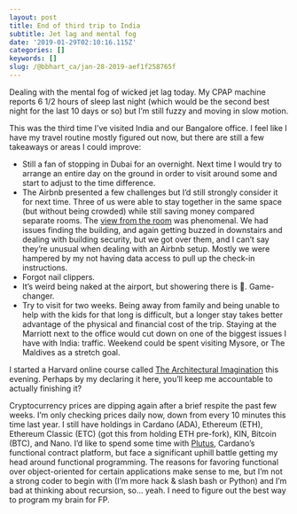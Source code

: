 ```yaml
---
layout: post
title: End of third trip to India
subtitle: Jet lag and mental fog
date: '2019-01-29T02:10:16.115Z'
categories: []
keywords: []
slug: /@bbhart_ca/jan-28-2019-aef1f258765f
---
```


Dealing with the mental fog of wicked jet lag today. My CPAP machine reports 6 1/2 hours of sleep last night (which would be the second best night for the last 10 days or so) but I’m still fuzzy and moving in slow motion.

This was the third time I’ve visited India and our Bangalore office. I feel like I have my travel routine mostly figured out now, but there are still a few takeaways or areas I could improve:

*   Still a fan of stopping in Dubai for an overnight. Next time I would try to arrange an entire day on the ground in order to visit around some and start to adjust to the time difference.
*   The Airbnb presented a few challenges but I’d still strongly consider it for next time. Three of us were able to stay together in the same space (but without being crowded) while still saving money compared separate rooms. The [view from the room](https://photos.app.goo.gl/E4ecVs8xwKuZnJ8j6) was phenomenal. We had issues finding the building, and again getting buzzed in downstairs and dealing with building security, but we got over them, and I can’t say they’re unusual when dealing with an Airbnb setup. Mostly we were hampered by my not having data access to pull up the check-in instructions.
*   Forgot nail clippers.
*   It’s weird being naked at the airport, but showering there is 💯. Game-changer.
*   Try to visit for two weeks. Being away from family and being unable to help with the kids for that long is difficult, but a longer stay takes better advantage of the physical and financial cost of the trip. Staying at the Marriott next to the office would cut down on one of the biggest issues I have with India: traffic. Weekend could be spent visiting Mysore, or The Maldives as a stretch goal.

I started a Harvard online course called [The Architectural Imagination](https://online-learning.harvard.edu/course/architectural-imagination) this evening. Perhaps by my declaring it here, you’ll keep me accountable to actually finishing it?

Cryptocurrency prices are dipping again after a brief respite the past few weeks. I’m only checking prices daily now, down from every 10 minutes this time last year. I still have holdings in Cardano (ADA), Ethereum (ETH), Ethereum Classic (ETC) (got this from holding ETH pre-fork), KIN, Bitcoin (BTC), and Nano. I’d like to spend some time with [Plutus](https://testnet.iohkdev.io/plutus/), Cardano’s functional contract platform, but face a significant uphill battle getting my head around functional programming. The reasons for favoring functional over object-oriented for certain applications make sense to me, but I’m not a strong coder to begin with (I’m more hack & slash bash or Python) and I’m bad at thinking about recursion, so… yeah. I need to figure out the best way to program my brain for FP.
